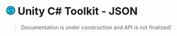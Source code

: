 # ![Impossible Odds Logo][Logo] Unity C# Toolkit - JSON

> Documentation is under construction and API is not finalized!



[Logo]: ./Images/ImpossibleOddsLogo.png

